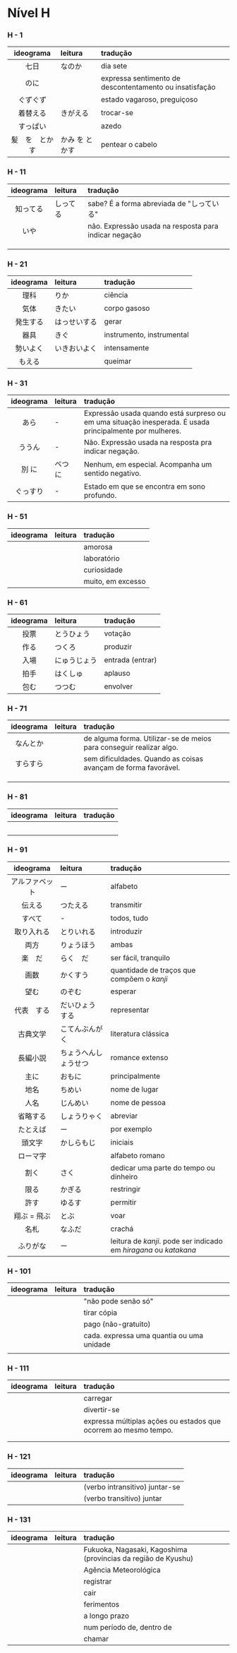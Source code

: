 # Nível H


### H - 1

| ideograma | leitura | tradução |
|:---------:|:--------|:---------|
| 七日 | なのか | dia sete |
| のに |  | expressa sentimento de descontentamento ou insatisfação |
| ぐずぐず |  | estado vagaroso, preguiçoso |
| 着替える | きがえる | trocar-se |
| すっぱい |  | azedo |
| 髪　を　とかす | かみ を とかす | pentear o cabelo |


### H - 11

| ideograma | leitura | tradução |
|:---------:|:--------|:---------|
| 知ってる | しってる | sabe? É a forma abreviada de "しっている" |
| いや |  | não. Expressão usada na resposta para indicar negação |
|  |  |  |
|  |  |  |
|  |  |  |


### H - 21

| ideograma | leitura | tradução |
|:---------:|:--------|:---------|
| 理科 | りか | ciência |
| 気体 | きたい | corpo gasoso |
| 発生する | はっせいする | gerar |
| 器具 | きぐ | instrumento, instrumental |
| 勢いよく | いきおいよく | intensamente |
| もえる |  | queimar |


### H - 31

| ideograma | leitura | tradução |
|:---------:|:--------|:---------|
| あら | - | Expressão usada quando está surpreso ou em uma situação inesperada. É usada principalmente por mulheres. |
| ううん | - | Não. Expressão usada na resposta pra indicar negação. |
| 別 に | べつ に | Nenhum, em especial. Acompanha um sentido negativo. |
| ぐっすり | - | Estado em que se encontra em sono profundo. |


### H - 51

| ideograma | leitura | tradução |
|:---------:|:--------|:---------|
|  |  | amorosa |
|  |  | laboratório |
|  |  | curiosidade |
|  |  | muito, em excesso |


### H - 61

| ideograma | leitura | tradução |
|:---------:|:--------|:---------|
| 投票 | とうひょう | votação |
| 作る | つくろ | produzir |
| 入場 | にゅうじょう | entrada (entrar) |
| 拍手 | はくしゅ | aplauso |
| 包む | つつむ | envolver |


### H - 71

| ideograma | leitura | tradução |
|:---------:|:--------|:---------|
| なんとか |  | de alguma forma. Utilizar-se de meios para conseguir realizar algo. |
| すらすら |  | sem dificuldades. Quando as coisas avançam de forma favorável. |
|  |  |  |
|  |  |  |
|  |  |  |


### H - 81
| ideograma | leitura | tradução |
|:---------:|:--------|:---------|
|  |  |  |
|  |  |  |
|  |  |  |
|  |  |  |
|  |  |  |


### H - 91
| ideograma | leitura | tradução |
|:---------:|:--------|:---------|
| アルファベット | ー | alfabeto |
| 伝える | つたえる | transmitir |
| すべて | - | todos, tudo |
| 取り入れる | とりいれる | introduzir |
| 両方 | りょうほう | ambas |
| 楽　だ | らく　だ | ser fácil, tranquilo |
| 画数 | かくすう | quantidade de traços que compõem o *kanji* |
| 望む | のぞむ | esperar |
| 代表　する | だいひょう する | representar |
| 古典文学 | こてんぶんがく | literatura clássica |
| 長編小説 | ちょうへんしょうせつ | romance extenso |
| 主に | おもに | principalmente |
| 地名 | ちめい | nome de lugar |
| 人名 | じんめい | nome de pessoa |
| 省略する | しょうりゃく | abreviar |
| たとえば | ー | por exemplo |
| 頭文字 | かしらもじ | iniciais |
| ローマ字 |  | alfabeto romano |
| 割く | さく | dedicar uma parte do tempo ou dinheiro |
| 限る | かぎる | restringir |
| 許す | ゆるす | permitir |
| 翔ぶ = 飛ぶ | とぶ | voar |
| 名札 | なふだ | crachá |
| ふりがな | ー | leitura de *kanji*. pode ser indicado em *hiragana* ou *katakana* |


### H - 101
| ideograma | leitura | tradução |
|:---------:|:--------|:---------|
|  |  | "não pode senão só" |
|  |  | tirar cópia |
|  |  | pago (não-gratuito) |
|  |  | cada. expressa uma quantia ou uma unidade |
|  |  |  |


### H - 111
| ideograma | leitura | tradução |
|:---------:|:--------|:---------|
|  |  | carregar |
|  |  | divertir-se |
|  |  | expressa múltiplas ações ou estados que ocorrem ao mesmo tempo. |
|  |  |  |
|  |  |  |


### H - 121
| ideograma | leitura | tradução |
|:---------:|:--------|:---------|
|  |  | (verbo intransitivo) juntar-se |
|  |  | (verbo transitivo) juntar |


### H - 131
| ideograma | leitura | tradução |
|:---------:|:--------|:---------|
|  |  | Fukuoka, Nagasaki, Kagoshima (províncias da região de Kyushu) |
|  |  | Agência Meteorológica |
|  |  | registrar |
|  |  | cair |
|  |  | ferimentos |
|  |  | a longo prazo |
|  |  | num período de, dentro de |
|  |  | chamar |